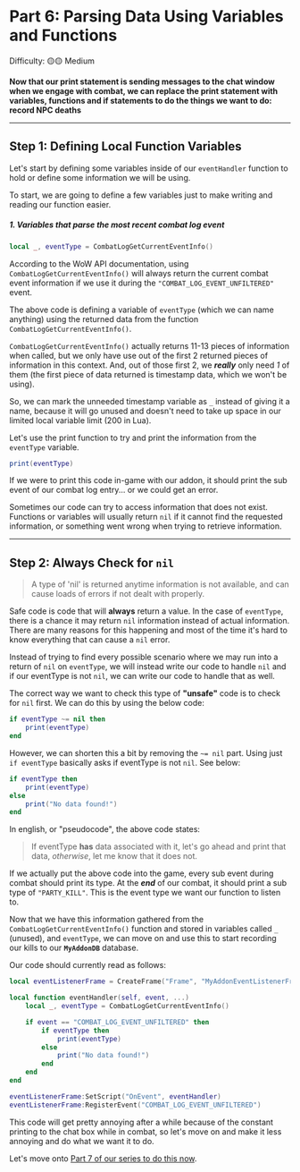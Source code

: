 # Part 6: Parsing Data Using Variables and Functions

Difficulty: 🟡🟡 Medium

**Now that our print statement is sending messages to the chat window when we engage with combat, we can replace the print statement with variables, functions and if statements to do the things we want to do: record NPC deaths**

---

## Step 1: Defining Local Function Variables

Let's start by defining some variables inside of our `eventHandler` function to hold or define some information we will be using.

To start, we are going to define a few variables just to make writing and reading our function easier.

##### 1. Variables that parse the most recent combat log event

```lua
local _, eventType = CombatLogGetCurrentEventInfo()
```

According to the WoW API documentation, using `CombatLogGetCurrentEventInfo()` will always return the current combat event information if we use it during the `"COMBAT_LOG_EVENT_UNFILTERED"` event.

The above code is defining a variable of `eventType` (which we can name anything) using the returned data from the function `CombatLogGetCurrentEventInfo()`.

`CombatLogGetCurrentEventInfo()` actually returns 11-13 pieces of information when called, but we only have use out of the first 2 returned pieces of information in this context. And, out of those first 2, we ***really*** only need *1* of them (the first piece of data returned is timestamp data, which we won't be using). 

So, we can mark the unneeded timestamp variable as `_` instead of giving it a name, because it will go unused and doesn't need to take up space in our limited local variable limit (200 in Lua).

Let's use the print function to try and print the information from the `eventType` variable.

```lua
print(eventType)
```

If we were to print this code in-game with our addon, it should print the sub event of our combat log entry... or we could get an error.

Sometimes our code can try to access information that does not exist. Functions or variables will usually return `nil` if it cannot find the requested information, or something went wrong when trying to retrieve information.

---

## Step 2: Always Check for `nil`

> A type of 'nil' is returned anytime information is not available, and can cause loads of errors if not dealt with properly.

Safe code is code that will **always** return a value. In the case of `eventType`, there is a chance it may return `nil` information instead of actual information. There are many reasons for this happening and most of the time it's hard to know everything that can cause a `nil` error.

Instead of trying to find every possible scenario where we may run into a return of `nil` on `eventType`, we will instead write our code to handle `nil` and if our eventType is not `nil`, we can write our code to handle that as well.

The correct way we want to check this type of **"unsafe"** code is to check for `nil` first. We can do this by using the below code:

```lua
if eventType ~= nil then
    print(eventType)
end
```

However, we can shorten this a bit by removing the `~= nil` part. Using just `if eventType` basically asks if eventType is not `nil`. See below:

```lua
if eventType then
    print(eventType)
else
    print("No data found!")
end
```

In english, or "pseudocode", the above code states:

> If eventType **has** data associated with it, let's go ahead and print that data, *otherwise*, let me know that it does not.

If we actually put the above code into the game, every sub event during combat should print its type. At the ***end*** of our combat, it should print a sub type of `"PARTY_KILL"`. This is the event type we want our function to listen to.

Now that we have this information gathered from the `CombatLogGetCurrentEventInfo()` function and stored in variables called `_` (unused), and `eventType`, we can move on and use this to start recording our kills to our **`MyAddonDB`** database.

Our code should currently read as follows:

```lua
local eventListenerFrame = CreateFrame("Frame", "MyAddonEventListenerFrame", UIParent)

local function eventHandler(self, event, ...)
    local _, eventType = CombatLogGetCurrentEventInfo()

    if event == "COMBAT_LOG_EVENT_UNFILTERED" then
        if eventType then
            print(eventType)
        else
            print("No data found!")
        end
    end
end

eventListenerFrame:SetScript("OnEvent", eventHandler)
eventListenerFrame:RegisterEvent("COMBAT_LOG_EVENT_UNFILTERED")
```

This code will get pretty annoying after a while because of the constant printing to the chat box while in combat, so let's move on and make it less annoying and do what we want it to do.

Let's move onto [Part 7 of our series to do this now](https://reddit.com/r/wowaddondev).